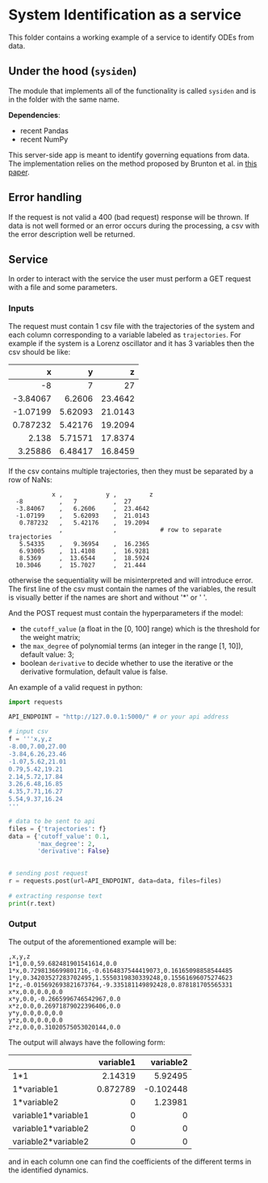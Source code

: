 # System Identification as a service

This folder contains a working example of a service to identify ODEs from data.



## Under the hood (`sysiden`)

The module that implements all of the functionality is called `sysiden` and is in the folder with the same name.

__Dependencies__:

- recent Pandas
- recent NumPy


This server-side app is meant to identify governing equations from data. The implementation relies on the method proposed by Brunton et al. in [this paper](https://www.pnas.org/content/113/15/3932). 

## Error handling

If the request is not valid a 400 (bad request) response will be thrown. If data is not well formed or an error occurs during the processing, a csv with the error description well be returned.

## Service

In order to interact with the service the user must perform a GET request with a file and some parameters.

### Inputs 

The request must contain 1 csv file with the trajectories of the system and each column corresponding to a variable labeled as `trajectories`. 
For example if the system is a Lorenz oscillator and it has 3 variables then the csv should be like:

|            x |            y |         z |
|-------------:|-------------:|----------:|
|  -8          |   7          |  27       |
|  -3.84067    |   6.2606     |  23.4642  |
|  -1.07199    |   5.62093    |  21.0143  |
|   0.787232   |   5.42176    |  19.2094  |
|   2.138      |   5.71571    |  17.8374  |
|   3.25886    |   6.48417    |  16.8459  |

If the csv contains multiple trajectories, then they must be separated by a row of NaNs:

```
            x ,            y ,         z 
  -8          ,   7          ,  27       
  -3.84067    ,   6.2606     ,  23.4642  
  -1.07199    ,   5.62093    ,  21.0143  
   0.787232   ,   5.42176    ,  19.2094   
              ,              ,            # row to separate trajectories
   5.54335    ,   9.36954    ,  16.2365  
   6.93005    ,  11.4108     ,  16.9281  
   8.5369     ,  13.6544     ,  18.5924  
  10.3046     ,  15.7027     ,  21.444   
```
otherwise the sequentiality will be misinterpreted and will introduce error.
The first line of the csv must contain the names of the variables, the result is visually better if the names are short and without '*' or ' '.

And the POST request must contain the hyperparameters if the model:

 - the `cutoff_value` (a float in the [0, 100] range) which is the threshold for the weight matrix;
 - the `max_degree` of polynomial terms (an integer in the range [1, 10]), default value: 3;
 - boolean `derivative` to decide whether to use the iterative or the derivative formulation, default value is false.

An example of a valid request in python:

```python
import requests 
  
API_ENDPOINT = "http://127.0.0.1:5000/" # or your api address

# input csv
f = '''x,y,z
-8.00,7.00,27.00
-3.84,6.26,23.46
-1.07,5.62,21.01
0.79,5.42,19.21
2.14,5.72,17.84
3.26,6.48,16.85
4.35,7.71,16.27
5.54,9.37,16.24
'''

# data to be sent to api 
files = {'trajectories': f} 
data = {'cutoff_value': 0.1,
        'max_degree': 2,
        'derivative': False}

  
# sending post request
r = requests.post(url=API_ENDPOINT, data=data, files=files) 
  
# extracting response text  
print(r.text) 

```

### Output 


The output of the aforementioned example will be:
```
,x,y,z
1*1,0.0,59.682481901541614,0.0
1*x,0.7298136699801716,-0.6164837544419073,0.16165098858544485
1*y,0.34203527283702495,1.5550319830339248,0.15561696075274623
1*z,-0.015692693821673764,-9.335181149892428,0.878181705565331
x*x,0.0,0.0,0.0
x*y,0.0,-0.2665996746542967,0.0
x*z,0.0,0.26971879022396406,0.0
y*y,0.0,0.0,0.0
y*z,0.0,0.0,0.0
z*z,0.0,0.31020575053020144,0.0
```

The output will always have the following form:

|     |        variable1 |         variable2 |
|:----|---------:|----------:|
| 1*1 | 2.14319  |  5.92495  |
| 1*variable1 | 0.872789 | -0.102448 |
| 1*variable2 | 0        |  1.23981  |
| variable1*variable1 | 0        |  0        |
| variable1*variable2 | 0        |  0        |
| variable2*variable2 | 0        |  0        |

and in each column one can find the coefficients of the different terms in the identified dynamics.




